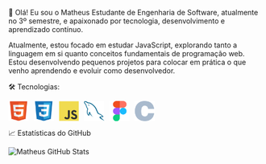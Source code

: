 👋 Olá! Eu sou o Matheus
Estudante de Engenharia de Software, atualmente no 3º semestre, e apaixonado por tecnologia, desenvolvimento e aprendizado contínuo.

Atualmente, estou focado em estudar JavaScript, explorando tanto a linguagem em si quanto conceitos fundamentais de programação web. Estou desenvolvendo pequenos projetos para colocar em prática o que venho aprendendo e evoluir como desenvolvedor.

🛠️ Tecnologias:

<div style="display: flex; gap: 10px; align-items: center;">

<img src="https://raw.githubusercontent.com/devicons/devicon/master/icons/html5/html5-original.svg" alt="HTML" width="40" height="40"/>
<img src="https://raw.githubusercontent.com/devicons/devicon/master/icons/css3/css3-original.svg" alt="CSS" width="40" height="40"/>
<img src="https://raw.githubusercontent.com/devicons/devicon/master/icons/javascript/javascript-original.svg" alt="JavaScript" width="40" height="40"/>
<img src="https://raw.githubusercontent.com/devicons/devicon/master/icons/mysql/mysql-original.svg" alt="MySQL" width="40" height="40"/>
<img src="https://raw.githubusercontent.com/devicons/devicon/master/icons/figma/figma-original.svg" alt="Figma" width="40" height="40"/>
<img src="https://raw.githubusercontent.com/devicons/devicon/master/icons/c/c-original.svg" alt="C" width="40" height="40"/>

</div>

📈 Estatísticas do GitHub

![Matheus GitHub Stats](https://github-readme-stats.vercel.app/api?username=SEU_USUARIO&show_icons=true&theme=default)
